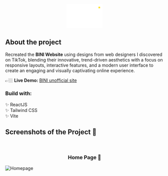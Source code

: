 <div align='center'><img style='width:23%' src='src\assets\images\BINI_logo.png' alt='bini-logo'></div>

## About the project

Recreated the **BINI Website** using designs from web designers I discovered on TikTok, blending their innovative, trend-driven aesthetics with a focus on responsive layouts, interactive features, and a modern user interface to create an engaging and visually captivating online experience.

👉🏼 **Live Demo:** [BINI unofficial site](https://bini-unofficial-website.vercel.app/)

### Build with:

✨ ReactJS  
✨ Tailwind CSS  
✨ Vite

## Screenshots of the Project 📸

<br>

<h3 align='center'>Home Page 🏡</h3>

![Homepage](https://github.com/user-attachments/assets/ad00a273-307e-4e2e-8753-874737b5c381)


